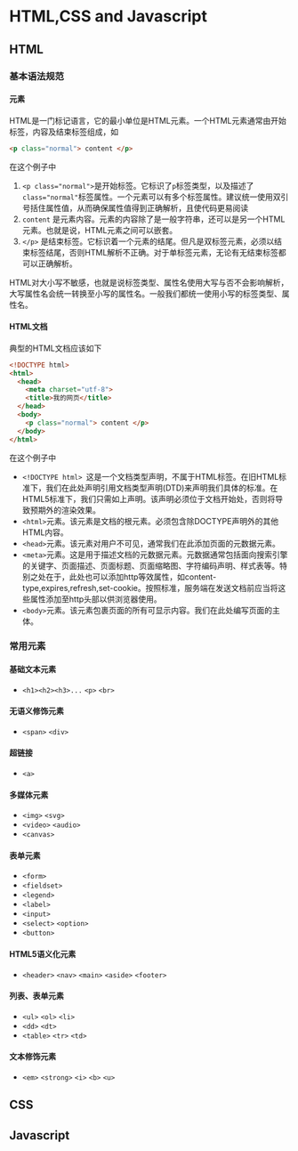 # HTML,CSS and Javascript
## HTML
### 基本语法规范
#### 元素
HTML是一门标记语言，它的最小单位是HTML元素。一个HTML元素通常由开始标签，内容及结束标签组成，如  
```HTML
<p class="normal"> content </p>
```
在这个例子中
1. `<p class="normal">`是开始标签。它标识了`p`标签类型，以及描述了`class="normal"`标签属性。一个元素可以有多个标签属性。建议统一使用双引号括住属性值，从而确保属性值得到正确解析，且使代码更易阅读
2. `content` 是元素内容。元素的内容除了是一般字符串，还可以是另一个HTML元素。也就是说，HTML元素之间可以嵌套。
3. `</p>` 是结束标签。它标识着一个元素的结尾。但凡是双标签元素，必须以结束标签结尾，否则HTML解析不正确。对于单标签元素，无论有无结束标签都可以正确解析。

HTML对大小写不敏感，也就是说标签类型、属性名使用大写与否不会影响解析，大写属性名会统一转换至小写的属性名。一般我们都统一使用小写的标签类型、属性名。

#### HTML文档
典型的HTML文档应该如下
```HTML
<!DOCTYPE html>
<html>
  <head>
    <meta charset="utf-8">
    <title>我的网页</title>
  </head>
  <body>
    <p class="normal"> content </p>
  </body>
</html>
```
在这个例子中
- `<!DOCTYPE html> `这是一个文档类型声明，不属于HTML标签。在旧HTML标准下，我们在此处声明引用文档类型声明(DTD)来声明我们具体的标准。在HTML5标准下，我们只需如上声明。该声明必须位于文档开始处，否则将导致预期外的渲染效果。
- `<html>`元素。该元素是文档的根元素。必须包含除DOCTYPE声明外的其他HTML内容。
- `<head>`元素。该元素对用户不可见，通常我们在此添加页面的元数据元素。
- `<meta>`元素。这是用于描述文档的元数据元素。元数据通常包括面向搜索引擎的关键字、页面描述、页面标题、页面缩略图、字符编码声明、样式表等。特别之处在于，此处也可以添加http等效属性，如content-type,expires,refresh,set-cookie。按照标准，服务端在发送文档前应当将这些属性添加至http头部以供浏览器使用。
- `<body>`元素。该元素包裹页面的所有可显示内容。我们在此处编写页面的主体。

### 常用元素
#### 基础文本元素
- `<h1><h2><h3>...` `<p>` `<br>`
#### 无语义修饰元素
- `<span>` `<div>`
#### 超链接
- `<a>`
#### 多媒体元素
- `<img>` `<svg>`
- `<video>` `<audio>`
- `<canvas>`
#### 表单元素 
- `<form>`
- `<fieldset>`
- `<legend>`
- `<label>`
- `<input>`
- `<select>` `<option>`
- `<button>`
#### HTML5语义化元素
- `<header>` `<nav>` `<main>` `<aside>` `<footer>`
#### 列表、表单元素
- `<ul>` `<ol>` `<li>`
- `<dd>` `<dt>`
- `<table>` `<tr>` `<td>`
#### 文本修饰元素
- `<em>` `<strong>` `<i>` `<b>` `<u>`
## CSS
## Javascript